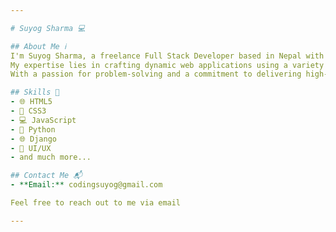 ```yaml
---

# Suyog Sharma 💻

## About Me ℹ️
I'm Suyog Sharma, a freelance Full Stack Developer based in Nepal with a wealth of experience spanning over 8+ companies. 
My expertise lies in crafting dynamic web applications using a variety of technologies, including HTML5, CSS3, JavaScript, Django, Python, and more.
With a passion for problem-solving and a commitment to delivering high-quality code, I strive to create efficient and user-friendly solutions for my clients.

## Skills 🚀
- 🌐 HTML5
- 🎨 CSS3
- 💻 JavaScript
- 🐍 Python
- 🌐 Django
- 🎨 UI/UX 
- and much more...

## Contact Me 📬
- **Email:** codingsuyog@gmail.com

Feel free to reach out to me via email 

---
```

